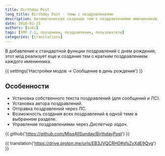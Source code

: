 ```yaml
---
title: Birthday Post
long_title: Birthday Post - темы с поздравлениями
description: Автоматическое создание тем с поздравлениями именинников.
date: 2010-01-15
authors: [suki]
tags: [SMF 2.1, праздники, поздравления, пользователи]
categories: [translations]
---
```


В добавление к стандартной функции поздравлений с днем рождения, этот мод реализует еще и создание тем с кратким поздравлением каждого именинника.

<!-- more -->

{{ settings('Настройки модов → Сообщение в день рождения') }}

## Особенности

* Установка собственного текста поздравлений (для сообщений и ЛС).
* Установка автора поздравлений.
* Отправка поздравлений через ЛС.
* Возможность создания всех поздравлений в одной теме в выбранном разделе.
* Управление поздравлениями через *Диспетчер задач*.

{{ github('https://github.com/MissAllSunday/BirthdayPost') }}

{{ translation('https://drive.proton.me/urls/EB3JVQCRH0#sfsZyXdE9Qvg') }}
